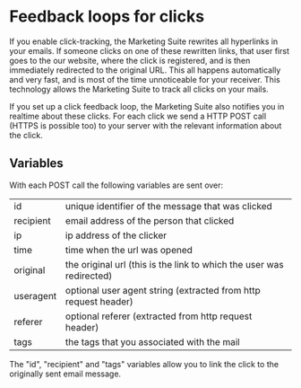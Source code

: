 # Feedback loops for clicks

If you enable click-tracking, the Marketing Suite rewrites all hyperlinks 
in your emails.  If someone clicks on one of these rewritten links, that user first goes to
the our website, where the click is registered, and is then immediately
redirected to the original URL. This all happens automatically and very fast, 
and is most of the time unnoticeable for your receiver. This technology
allows the Marketing Suite to track all clicks on your mails.

If you set up a click feedback loop, the Marketing Suite also notifies you in realtime
about these clicks. For each click we send a HTTP POST call (HTTPS is possible 
too) to your server with the relevant information about the click.


## Variables

With each POST call the following variables are sent over:

<table>
    <tr>
        <td>id</td>
        <td>unique identifier of the message that was clicked</td>
    </tr>
    <tr>
        <td>recipient</td>
        <td>email address of the person that clicked</td>
    </tr>
    <tr>
        <td>ip</td>
        <td>ip address of the clicker</td>
    </tr>
    <tr>
        <td>time</td>
        <td>time when the url was opened</td>
    </tr>
    <tr>
        <td>original</td>
        <td>the original url (this is the link to which the user was redirected)</td>
    </tr>
    <tr>
        <td>useragent</td>
        <td>optional user agent string (extracted from http request header)</td>
    </tr>
    <tr>
        <td>referer</td>
        <td>optional referer (extracted from http request header)</td>
    </tr>
    <tr>
        <td>tags</td>
        <td>the tags that you associated with the mail</td>
    </tr>
</table>

The "id", "recipient" and "tags" variables allow you to link the click to the 
originally sent email message.
